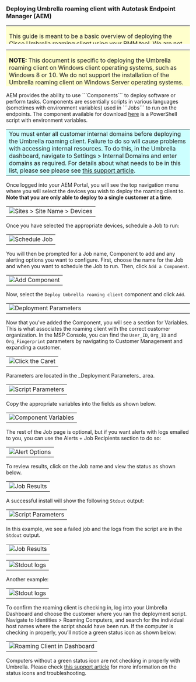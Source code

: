 ### Deploying Umbrella roaming client with Autotask Endpoint Manager (AEM)
<div>
<table style="height: 50px; width: 100%">
	<tbody>
		<tr>
			<td bgcolor="#ffffcc">
				<p> This guide is meant to be a basic overview of deploying the Cisco Umbrella roaming client using your RMM tool. We are not able to provide comprehensive support for AEM, but there is  <a href="http://help.aem.autotask.net/en/Content/4FEATURESPORTAL/Components/Scripting.htm">further documentation</a> available related to Components in AEM.</p>
			</td>
		</tr>
	</tbody>
</table>
</div>
<div>
<table style="height: 100px; width: 100%">
	<tbody>
		<tr>
			<td bgcolor="#ffffcc">
				<p><strong>NOTE:</strong> This document is specific to deploying the Umbrella roaming client on Windows client operating systems, such as Windows 8 or 10. We do not support the installation of the Umbrella roaming client on Windows Server operating systems. A list of prerequisites is available <a href="https://docs.umbrella.com/product/msp/prerequisites/">here</a>. This document assumes you've read these prerequisites and have opened the appropriate firewall ports</p>
			</td>
		</tr>
	</tbody>
</table>
</div>
AEM provides the ability to use ```Components``` to deploy software or perform tasks. Components are essentially scripts in various languages (sometimes with environment variables) used in ```Jobs``` to run on the endpoints. The component available for download <a href="https://github.com/opendns/Deploy-Scripts/raw/master/AEM/DeployUmbrellaRoamingClient.cpt">here</a> is a PowerShell script with environment variables.

<div>
<table style="align:center"><colgroup><col width="624" /></colgroup>
	<tbody>
		<tr>
			<td bgcolor="#ccffff">You must enter all customer internal domains before deploying the Umbrella roaming client. Failure to do so will cause problems with accessing internal resources. To do this, in the Umbrella dashboard, navigate to Settings > Internal Domains and enter domains as required. For details about what needs to be in this list, please see please see <a href="https://docs.umbrella.com/product/msp/appendix-d-internal-domains/">this support article</a>.
			</td>
		</tr>
	</tbody>
</table>
</div>

Once logged into your AEM Portal, you will see the top navigation menu where you will select the devices you wish to deploy the roaming client to. __Note that you are only able to deploy to a single customer at a time__. 

<table style="width:100%">
	<tbody>
		<tr>
			<td>
				<img src="docs/Devices.png" border="0" alt="Sites > Site Name > Devices">
			</td>
		</tr>
	</tbody>
</table>

Once you have selected the appropriate devices, schedule a Job to run: 

<table>
	<tbody>
		<tr>
			<td>
				<img src="docs/ScheduleJob.png" border="0" alt="Schedule Job">
			</td>
		</tr>
	</tbody>
</table>

You will then be prompted for a Job name, Component to add and any alerting options you want to configure. First, choose the name for the Job and when you want to schedule the Job to run. Then, click ```Add a Component```.

<table>
	<tbody>
		<tr>
			<td>
				<img src="docs/AddComponent.png" border="0" alt="Add Component">
			</td>
		</tr>
	</tbody>
</table>

Now, select the ```Deploy Umbrella roaming client``` component and click ```Add```.

<table style="align:center"><colgroup><col width="624" /></colgroup>
	<tbody>
		<tr>
			<td>
				<img src="docs/SelectComponent.png" border="0" alt="Deployment Parameters">
			</td>
		</tr>
  </tbody>
</table>


Now that you've added the Component, you will see a section for Variables. This is what associates the roaming client with the correct customer organization. In the MSP Console, you can find the  ```User_ID```, ```Org_ID``` and ```Org_Fingerprint``` parameters by navigating to Customer Management and expanding a customer.

<table>
	<tbody>
		<tr>
			<td>
				<img src="docs/CustomerManagement.png" border="0" alt="Click the Caret">
			</td>
		</tr>
	</tbody>
</table>
Parameters are located in the _Deployment Parameters_ area. 

<table style="width:100%">
	<tbody>
		<tr>
			<td>
				<img src="docs/RoamingParameters.png" border="0" alt="Script Parameters">
			</td>
		</tr>
	</tbody>
</table>

Copy the appropriate variables into the fields as shown below.

<table style="width:100%">
	<tbody>
		<tr>
			<td>
				<img src="docs/Variables.png" border="0" alt="Component Variables">
			</td>
		</tr>
	</tbody>
</table>


The rest of the Job page is optional, but if you want alerts with logs emailed to you, you can use the Alerts + Job Recipients section to do so:

<table style="width:100%">
	<tbody>
		<tr>
			<td>
				<img src="docs/AlertOptions.png" border="0" alt="Alert Options" style="vertical-align:middle">
			</td>
		</tr>
	</tbody>
</table>



To review results, click on the Job name and view the status as shown below. 

<table style="width:100%">
	<tbody>
		<tr>
			<td>
				<img src="docs/SuccessResult.png" border="0" alt="Job Results" style="vertical-align:middle">
			</td>
		</tr>
	</tbody>
</table>

A successful install will show the following ```Stdout``` output:

<table style="width:100%">
	<tbody>
		<tr>
			<td>
				<img src="docs/Successful.png" border="0" alt="Script Parameters">
			</td>
		</tr>
	</tbody>
</table>




In this example, we see a failed job and the logs from the script are in the ```Stdout``` output.

<table style="width:100%">
	<tbody>
		<tr>
			<td>
				<img src="docs/Results.png" border="0" alt="Job Results" style="vertical-align:middle">
			</td>
		</tr>
	</tbody>
</table>

<table style="width:100%">
	<tbody>
		<tr>
			<td>
				<img src="docs/ErrorMessage.png" border="0" alt="Stdout logs">
			</td>
		</tr>
	</tbody>
</table>

Another example:

<table style="width:100%">
	<tbody>
		<tr>
			<td>
				<img src="docs/Error2.png" border="0" alt="Stdout logs">
			</td>
		</tr>
	</tbody>
</table>





To confirm the roaming client is checking in, log into your Umbrella Dashboard and choose the customer where you ran the deployment script. Navigate to Identities > Roaming Computers, and search for the individual host names where the script should have been run.  If the computer is checking in properly, you’ll notice a green status icon as shown below:  

<table style="width:100%">
	<tbody>
		<tr>
			<td>
				<img src="docs/PolicyStatus.png" border="0" alt="Roaming Client in Dashboard">
			</td>
		</tr>
	</tbody>
</table>

Computers without a green status icon are not checking in properly with Umbrella.  Please check [this support article](https://docs.umbrella.com/product/msp/appendix-a-status-and-functionality/) for more information on the status icons and troubleshooting.
